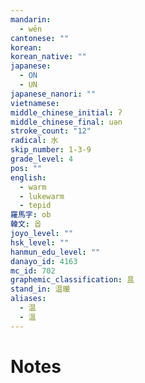 ```yaml
---
mandarin:
  - wēn
cantonese: ""
korean:
korean_native: ""
japanese:
  - ON
  - UN
japanese_nanori: ""
vietnamese:
middle_chinese_initial: ʔ
middle_chinese_final: uən
stroke_count: "12"
radical: 水
skip_number: 1-3-9
grade_level: 4
pos: ""
english:
  - warm
  - lukewarm
  - tepid
羅馬字: ob
韓文: 옵
joyo_level: ""
hsk_level: ""
hanmun_edu_level: ""
danayo_id: 4163
mc_id: 702
graphemic_classification: 昷
stand_in: 温暖
aliases:
  - 温
  - 溫
---
```


# Notes
